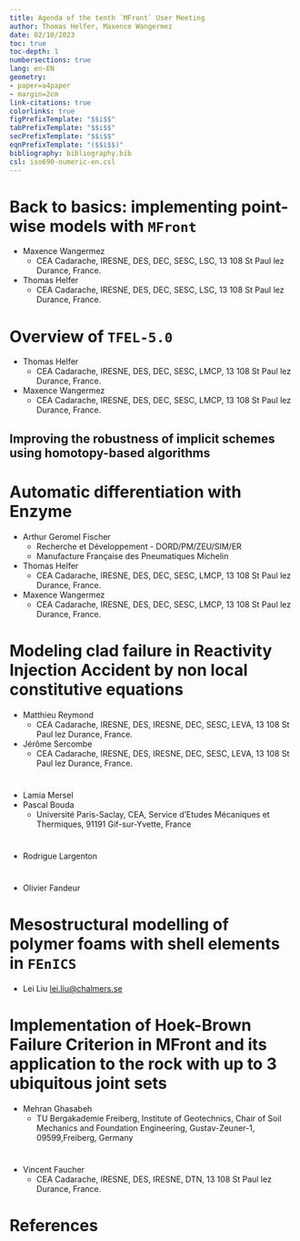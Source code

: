 ```yaml
---
title: Agenda of the tenth `MFront` User Meeting
author: Thomas Helfer, Maxence Wangermez
date: 02/10/2023
toc: true
toc-depth: 1
numbersections: true
lang: en-EN
geometry:
- paper=a4paper
- margin=2cm
link-citations: true
colorlinks: true
figPrefixTemplate: "$$i$$"
tabPrefixTemplate: "$$i$$"
secPrefixTemplate: "$$i$$"
eqnPrefixTemplate: "($$i$$)"
bibliography: bibliography.bib
csl: iso690-numeric-en.csl
---
```


<!--
pandoc -f markdown+tex_math_single_backslash --filter pandoc-crossref --citeproc talks.md -o talks.pdf
-->

# Back to basics: implementing point-wise models with `MFront`

- Maxence Wangermez
  - CEA Cadarache, IRESNE, DES, DEC, SESC, LSC, 13 108 St Paul lez Durance, France.
- Thomas Helfer
  - CEA Cadarache, IRESNE, DES, DEC, SESC, LSC, 13 108 St Paul lez Durance, France.

# Overview of `TFEL-5.0`

- Thomas Helfer
  - CEA Cadarache, IRESNE, DES, DEC, SESC, LMCP, 13 108 St Paul lez Durance, France.
- Maxence Wangermez
  - CEA Cadarache, IRESNE, DES, DEC, SESC, LMCP, 13 108 St Paul lez Durance, France.

## Improving the robustness of implicit schemes using homotopy-based algorithms

# Automatic differentiation with Enzyme

- Arthur Geromel Fischer
  - Recherche et Développement - DORD/PM/ZEU/SIM/ER
  - Manufacture Française des Pneumatiques Michelin
- Thomas Helfer
  - CEA Cadarache, IRESNE, DES, DEC, SESC, LMCP, 13 108 St Paul lez Durance, France.
- Maxence Wangermez
  - CEA Cadarache, IRESNE, DES, DEC, SESC, LMCP, 13 108 St Paul lez Durance, France.

# Modeling clad failure in Reactivity Injection Accident by non local constitutive equations

- Matthieu Reymond
  - CEA Cadarache, IRESNE, DES, IRESNE, DEC, SESC, LEVA, 13 108 St Paul lez Durance, France.
- Jérôme Sercombe
  - CEA Cadarache, IRESNE, DES, IRESNE, DEC, SESC, LEVA, 13 108 St Paul lez Durance, France.

# <No title yet>

- Lamia Mersel
- Pascal Bouda
  - Université Paris-Saclay, CEA, Service d’Etudes Mécaniques et Thermiques, 91191 Gif-sur-Yvette, France

# <No title yet>

- Rodrigue Largenton

# <No title yet>

- Olivier Fandeur

# Mesostructural modelling of polymer foams with shell elements in `FEnICS`

- Lei Liu <lei.liu@chalmers.se>

# Implementation of Hoek-Brown Failure Criterion in MFront and its application to the rock with up to 3 ubiquitous joint sets

- Mehran Ghasabeh
  - TU Bergakademie Freiberg, Institute of Geotechnics, Chair of Soil Mechanics and Foundation Engineering, Gustav-Zeuner-1, 09599,Freiberg, Germany

# <No title yet>

- Vincent Faucher
  - CEA Cadarache, IRESNE, DES, IRESNE, DTN, 13 108 St Paul lez Durance, France.

<!--
# VTT?

# SICRAC, a creep simulation tool for the justification of irradiated fuel rod integrity in back-end conditions
-->

# References